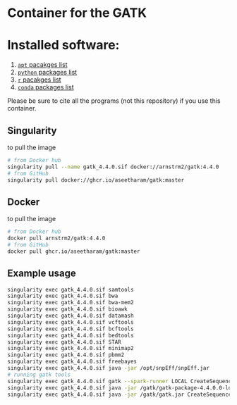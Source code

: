 
# Container for the GATK 

# Installed software:

1. [`apt` pacakges list](apt-packages.tsv)
2. [`python` packages list](python-packages.tsv)
3. [`r` pacakges list](r-packages.tsv)
4. [`conda` packages list](conda-packages.tsv)

Please be sure to cite all the programs (not this repository) if you use this container.

## Singularity 

to pull the image

```bash
# from Docker hub
singularity pull --name gatk_4.4.0.sif docker://arnstrm2/gatk:4.4.0
# from GitHub
singularity pull docker://ghcr.io/aseetharam/gatk:master
```

## Docker

to pull the image

```bash
# from Docker hub
docker pull arnstrm2/gatk:4.4.0
# from GitHub
docker pull ghcr.io/aseetharam/gatk:master
```

## Example usage

```bash
singularity exec gatk_4.4.0.sif samtools
singularity exec gatk_4.4.0.sif bwa
singularity exec gatk_4.4.0.sif bwa-mem2
singularity exec gatk_4.4.0.sif bioawk
singularity exec gatk_4.4.0.sif datamash
singularity exec gatk_4.4.0.sif vcftools
singularity exec gatk_4.4.0.sif bcftools
singularity exec gatk_4.4.0.sif bedtools
singularity exec gatk_4.4.0.sif STAR
singularity exec gatk_4.4.0.sif minimap2
singularity exec gatk_4.4.0.sif pbmm2
singularity exec gatk_4.4.0.sif freebayes
singularity exec gatk_4.4.0.sif java -jar /opt/snpEff/snpEff.jar
# running gatk tools
singularity exec gatk_4.4.0.sif gatk --spark-runner LOCAL CreateSequenceDictionary # or
singularity exec gatk_4.4.0.sif java -jar /gatk/gatk-package-4.4.0.0-local.jar CreateSequenceDictionary # or
singularity exec gatk_4.4.0.sif java -jar /gatk/gatk.jar CreateSequenceDictionary
```
